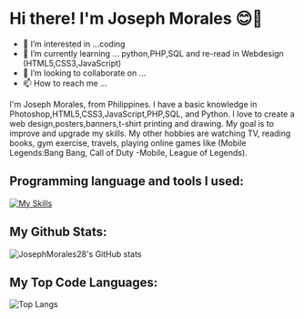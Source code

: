 # Hi there! I'm Joseph Morales 😊👋
- 👀 I’m interested in ...coding
- 🌱 I’m currently learning ... python,PHP,SQL and re-read in Webdesign (HTML5,CSS3,JavaScript)
- 💞️ I’m looking to collaborate on ...
- 📫 How to reach me ...

I'm Joseph Morales, from Philippines. I have a basic knowledge in Photoshop,HTML5,CSS3,JavaScript,PHP,SQL, and Python. 
I love to create a web design,posters,banners,t-shirt printing and drawing. My goal is to improve and upgrade my skills.
My other hobbies are watching TV, reading books, gym exercise, travels, playing online games like (Mobile Legends:Bang Bang, Call of Duty -Mobile, League of Legends).

## Programming language and tools I used:
[![My Skills](https://skillicons.dev/icons?i=js,html,css,php,py,ps,vscode,mysql&perline=4)](https://skillicons.dev)
## My Github Stats:
![JosephMorales28's GitHub stats](https://github-readme-stats.vercel.app/api?username=JosephMorales28&theme=cobalt&show_icons=true)
## My Top Code Languages:
![Top Langs](https://github-readme-stats.vercel.app/api/top-langs/?username=JosephMorales28&layout=compact)
